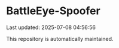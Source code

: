 # BattleEye-Spoofer

Last updated: 2025-07-08 04:56:56

This repository is automatically maintained.
